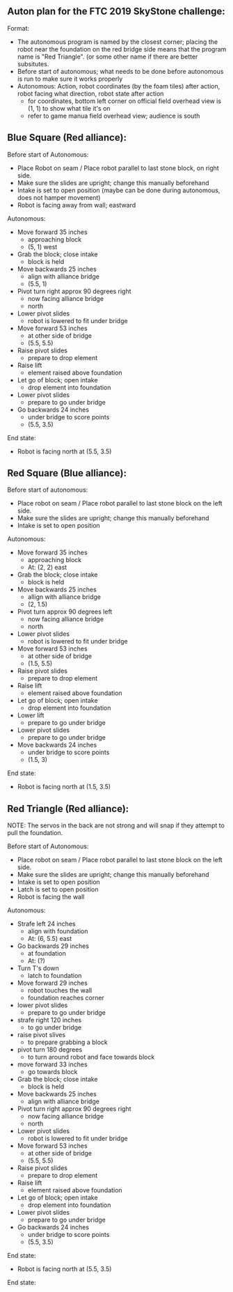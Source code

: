 ## Auton plan for the FTC 2019 SkyStone challenge:

Format:
* The autonomous program is named by the closest corner; 
placing the robot near the foundation on the red bridge side means that the program name is "Red Triangle". (or some other name if there are better subsitutes.
* Before start of autonomous; what needs to be done before autonomous is run to make sure it works properly
* Autonomous: Action, robot coordinates (by the foam tiles) after action, robot facing what direction, robot state after action
  * for coordinates, bottom left corner on official field overhead view is (1, 1) to show what tile it's on
  * refer to game manua field overhead view; audience is south

## Blue Square (Red alliance):

Before start of Autonomous:
* Place Robot on seam / Place robot parallel to last stone block, on right side. 
* Make sure the slides are upright; change this manually beforehand
* Intake is set to open position (maybe can be done during autonomous, does not hamper movement)
* Robot is facing away from wall; eastward

Autonomous:
* Move forward 35 inches
  * approaching block
  * (5, 1) west
* Grab the block; close intake
  * block is held
* Move backwards 25 inches
  * align with alliance bridge
  * (5.5, 1)
* Pivot turn right approx 90 degrees right 
  * now facing alliance bridge
  * north
* Lower pivot slides 
  * robot is lowered to fit under bridge
* Move forward 53 inches
  * at other side of bridge
  * (5.5, 5.5)
* Raise pivot slides
  * prepare to drop element
* Raise lift 
  * element raised above foundation
* Let go of block; open intake
  * drop element into foundation
* Lower pivot slides
  * prepare to go under bridge
* Go backwards 24 inches
  * under bridge to score points
  * (5.5, 3.5)
  
End state:
* Robot is facing north at (5.5, 3.5)

## Red Square (Blue alliance):

Before start of autonomous:
* Place robot on seam / Place robot parallel to last stone block on the left side.
* Make sure the slides are upright; change this manually beforehand
* Intake is set to open position

Autonomous:
* Move forward 35 inches
  * approaching block
  * At: (2, 2) east
* Grab the block; close intake
  * block is held
* Move backwards 25 inches
  * allign with alliance bridge
  * (2, 1.5)
* Pivot turn approx 90 degrees left
  * now facing alliance bridge
  * north
* Lower pivot slides
  * robot is lowered to fit under bridge
* Move forward 53 inches 
  * at other side of bridge
  * (1.5, 5.5)
* Raise pivot slides
  * prepare to drop element
* Raise lift
  * element raised above foundation
* Let go of block; open intake 
  * drop element into foundation
* Lower lift
  * prepare to go under bridge 
* Lower pivot slides
  * prepare to go under bridge
* Move backwards 24 inches
  * under bridge to score points
  * (1.5, 3)
  
End state: 
  * Robot is facing north at (1.5, 3.5)
  
## Red Triangle (Red alliance):

NOTE: The servos in the back are not strong and will snap if they attempt to pull the foundation. 
  
Before start of Autonomous:
* Place robot on seam / Place robot parallel to last stone block on the left side.
* Make sure the slides are upright; change this manually beforehand
* Intake is set to open position
* Latch is set to open position
* Robot is facing the wall

Autonomous:

* Strafe left 24 inches
  * align with foundation
  * At: (6, 5.5) east
* Go backwards 29 inches
  * at foundation
  * At: (?)
* Turn T's down
  * latch to foundation
* Move forward 29 inches
  * robot touches the wall
  * foundation reaches corner
* lower pivot slides
  * prepare to go under bridge
* strafe right 120 inches 
  * to go under bridge
* raise pivot slives
  * to prepare grabbing a block
* pivot turn 180 degrees
  * to turn around robot and face towards block
* move forward 33 inches
  * go towards block
* Grab the block; close intake
  * block is held
* Move backwards 25 inches
  * align with alliance bridge
* Pivot turn right approx 90 degrees right 
  * now facing alliance bridge
  * north
* Lower pivot slides 
  * robot is lowered to fit under bridge
* Move forward 53 inches
  * at other side of bridge
  * (5.5, 5.5)
* Raise pivot slides
  * prepare to drop element
* Raise lift 
  * element raised above foundation
* Let go of block; open intake
  * drop element into foundation
* Lower pivot slides
  * prepare to go under bridge
* Go backwards 24 inches
  * under bridge to score points
  * (5.5, 3.5)
  
End state:
* Robot is facing north at (5.5, 3.5)

  
End state: 
  



